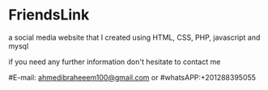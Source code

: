 # FriendsLink
a social media website that I created using HTML, CSS, PHP, javascript and mysql

if you need any further information don't hesitate to contact me 

#E-mail: ahmedibraheeem100@gmail.com 
or
#whatsAPP:+201288395055
